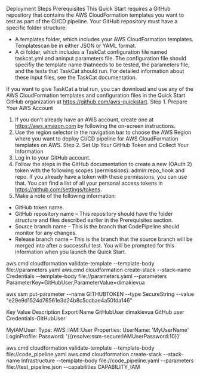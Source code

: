 Deployment Steps
Prerequisites
This Quick Start requires a GitHub repository that contains the AWS CloudFormation templates you want to test as part of the CI/CD pipeline. Your GitHub repository must have a specific folder structure:
- A templates folder, which includes your AWS CloudFormation templates. Templatescan be in either JSON or YAML format.
- A ci folder, which includes a TaskCat configuration file named taskcat.yml and aninput parameters file. The configuration file should specifiy the template name thatneeds to be tested, the parameters file, and the tests that TaskCat should run.
For detailed information about these input files, see the TaskCat documentation.

If you want to give TaskCat a trial run, you can download and use any of the AWS CloudFormation templates and configuration files in the Quick Start GitHub organization at https://github.com/aws-quickstart.
Step 1. Prepare Your AWS Account
1. If you don’t already have an AWS account, create one at https://aws.amazon.com by following the on-screen instructions.
2. Use the region selector in the navigation bar to choose the AWS Region where you want to deploy CI/CD pipeline for AWS CloudFormation templates on AWS.
Step 2. Set Up Your GitHub Token and Collect Your Information
1. Log in to your GitHub account.
2. Follow the steps in the GitHub documentation to create a new (OAuth 2) token with the following scopes (permissions): admin:repo_hook and repo. If you already have a token with these permissions, you can use that. You can find a list of all your personal access tokens in https://github.com/settings/tokens.
3. Make a note of the following information:
- GitHub token name.
- GitHub repository name – This repository should have the folder structure and files described earlier in the Prerequisites section.
- Source branch name – This is the branch that CodePipeline should monitor for any changes.
- Release branch name – This is the branch that the source branch will be merged into after a successful test.
You will be prompted for this information when you launch the Quick Start.



aws.cmd cloudformation validate-template --template-body file://parameters.yaml
aws.cmd cloudformation create-stack --stack-name Credentials --template-body file://parameters.yaml --parameters  ParameterKey=GitHubUser,ParameterValue=dimakievua 

aws ssm put-parameter --name GITHUBTOKEN --type SecureString --value "e29e9d1524d76561e3d24b8c5ccbae4a50fda146"


Key	Value	Description	Export 		Name
GitHubUser	dimakievua	GitHub user	Credentials-GitHubUser


  MyIAMUser:
    Type: AWS::IAM::User
    Properties:
      UserName: 'MyUserName'
      LoginProfile:
        Password: '{{resolve:ssm-secure:IAMUserPassword:10}}'


aws.cmd cloudformation validate-template --template-body file://code_pipeline.yaml
aws.cmd cloudformation create-stack --stack-name Infrastructure --template-body file://code_pipeline.yaml --parameters file://test_pipeline.json --capabilities CAPABILITY_IAM
